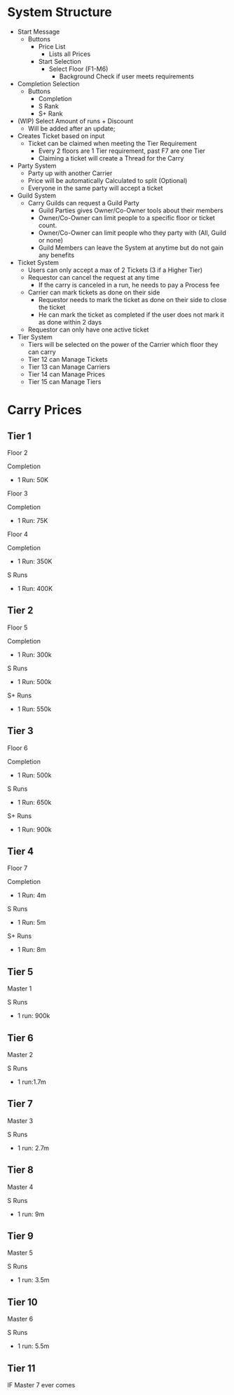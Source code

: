 # System Structure

- Start Message
  - Buttons
    - Price List
      - Lists all Prices
    - Start Selection
      - Select Floor (F1-M6)
        - Background Check if user meets requirements
- Completion Selection
  - Buttons
    - Completion
    - S Rank
    - S+ Rank
- (WIP) Select Amount of runs + Discount
  - Will be added after an update;
- Creates Ticket based on input
  - Ticket can be claimed when meeting the Tier Requirement
    - Every 2 floors are 1 Tier requirement, past F7 are one Tier
    - Claiming a ticket will create a Thread for the Carry
- Party System
  - Party up with another Carrier
  - Price will be automatically Calculated to split (Optional)
  - Everyone in the same party will accept a ticket
- Guild System
  - Carry Guilds can request a Guild Party
    - Guild Parties gives Owner/Co-Owner tools about their members
    - Owner/Co-Owner can limit people to a specific floor or ticket count.
    - Owner/Co-Owner can limit people who they party with (All, Guild or none)
    - Guild Members can leave the System at anytime but do not gain any benefits
- Ticket System
  - Users can only accept a max of 2 Tickets (3 if a Higher Tier)
  - Requestor can cancel the request at any time
    - If the carry is canceled in a run, he needs to pay a Process fee
  - Carrier can mark tickets as done on their side
    - Requestor needs to mark the ticket as done on their side to close the ticket
    - He can mark the ticket as completed if the user does not mark it as done within 2 days
  - Requestor can only have one active ticket
- Tier System
  - Tiers will be selected on the power of the Carrier which floor they can carry
  - Tier 12 can Manage Tickets
  - Tier 13 can Manage Carriers
  - Tier 14 can Manage Prices
  - Tier 15 can Manage Tiers
# Carry Prices


## Tier 1

Floor 2

Completion
- 1 Run: 50K

Floor 3

Completion
- 1 Run: 75K

Floor 4

Completion
- 1 Run: 350K

S Runs
- 1 Run: 400K

## Tier 2

Floor 5

Completion
- 1 Run: 300k

S Runs
- 1 Run: 500k

S+ Runs
- 1 Run: 550k

## Tier 3

Floor 6

Completion
- 1 Run: 500k

S Runs
- 1 Run: 650k

S+ Runs
- 1 Run: 900k

## Tier 4

Floor 7

Completion
- 1 Run: 4m

S Runs
- 1 Run: 5m

S+ Runs
- 1 Run: 8m

## Tier 5

Master 1

S Runs
- 1 run: 900k

## Tier 6

Master 2

S Runs
- 1 run:1.7m

## Tier 7

Master 3

S Runs
- 1 run: 2.7m

## Tier 8

Master 4

S Runs
- 1 run: 9m

## Tier 9

Master 5

S Runs
- 1 run: 3.5m

## Tier 10

Master 6

S Runs
- 1 run: 5.5m

## Tier 11
IF Master 7 ever comes
